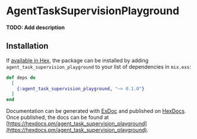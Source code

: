 # AgentTaskSupervisionPlayground

**TODO: Add description**

## Installation

If [available in Hex](https://hex.pm/docs/publish), the package can be installed
by adding `agent_task_supervision_playground` to your list of dependencies in `mix.exs`:

```elixir
def deps do
  [
    {:agent_task_supervision_playground, "~> 0.1.0"}
  ]
end
```

Documentation can be generated with [ExDoc](https://github.com/elixir-lang/ex_doc)
and published on [HexDocs](https://hexdocs.pm). Once published, the docs can
be found at [https://hexdocs.pm/agent_task_supervision_playground](https://hexdocs.pm/agent_task_supervision_playground).


